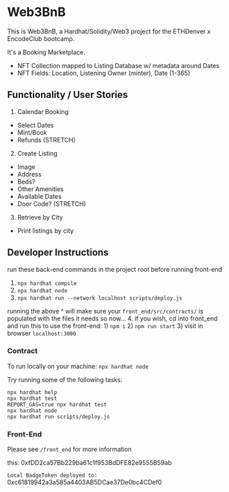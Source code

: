 # Web3BnB
This is Web3BnB, a Hardhat/Solidity/Web3 project for the ETHDenver x EncodeClub bootcamp.

It's a Booking Marketplace.
- NFT Collection mapped to Listing Database w/ metadata around Dates
- NFT Fields: Location, Listening Owner (minter), Date (1-365)

## Functionality / User Stories
1. Calendar Booking
- Select Dates
- Mint/Book
- Refunds (STRETCH)
2. Create Listing
- Image
- Address
- Beds?
- Other Amenities
- Available Dates
- Door Code? (STRETCH)
3. Retrieve by City
- Print listings by city

## Developer Instructions

run these back-end commands in the project root before running front-end
1. `npx hardhat compile`
2. `npx hardhat node`
2. `npx hardhat run --network localhost scripts/deploy.js`

running the above ^ will make sure your `front_end/src/contracts/` is populated with the files it needs so now...
4. if you wish, cd into front_end and run this to use the front-end: 1) `npm i` 2) `npm run start` 3) visit in browser `localhost:3000`

### Contract
To run locally on your machine:
`npx hardhat node`

Try running some of the following tasks:

```shell
npx hardhat help
npx hardhat test
REPORT_GAS=true npx hardhat test
npx hardhat node
npx hardhat run scripts/deploy.js
```
### Front-End
Please see `/front_end` for more information

this: 0xfDD2ca57Bb229ba61c1f953BdDFE82e9555B59ab


`Local BadgeToken deployed to:` 0xc61819942a3a585a4403AB5DCae37De0bc4CDef0
